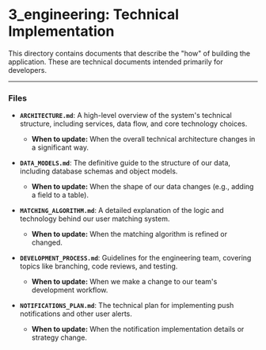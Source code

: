 # 3_engineering: Technical Implementation

This directory contains documents that describe the "how" of building the application. These are technical documents intended primarily for developers.

---

### Files

- **`ARCHITECTURE.md`**: A high-level overview of the system's technical structure, including services, data flow, and core technology choices.

  - **When to update:** When the overall technical architecture changes in a significant way.

- **`DATA_MODELS.md`**: The definitive guide to the structure of our data, including database schemas and object models.

  - **When to update:** When the shape of our data changes (e.g., adding a field to a table).

- **`MATCHING_ALGORITHM.md`**: A detailed explanation of the logic and technology behind our user matching system.

  - **When to update:** When the matching algorithm is refined or changed.

- **`DEVELOPMENT_PROCESS.md`**: Guidelines for the engineering team, covering topics like branching, code reviews, and testing.

  - **When to update:** When we make a change to our team's development workflow.

- **`NOTIFICATIONS_PLAN.md`**: The technical plan for implementing push notifications and other user alerts.
  - **When to update:** When the notification implementation details or strategy change.
